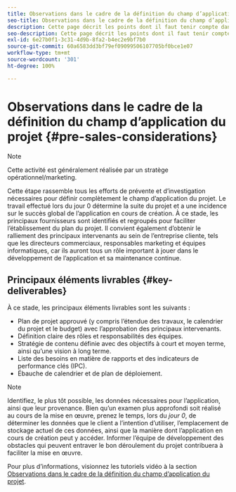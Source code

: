 ```yaml
---
title: Observations dans le cadre de la définition du champ d’application du projet
seo-title: Observations dans le cadre de la définition du champ d’application du projet
description: Cette page décrit les points dont il faut tenir compte dans le cadre de la définition du champ d’application d’un projet
seo-description: Cette page décrit les points dont il faut tenir compte dans le cadre de la définition du champ d’application d’un projet
exl-id: 6e27b0f1-3c31-4d9b-8fa2-b4ec2e9bf7b0
source-git-commit: 60a6583dd3bf79ef09099506107705bf0bce1e07
workflow-type: tm+mt
source-wordcount: '301'
ht-degree: 100%

---
```


# Observations dans le cadre de la définition du champ d’application du projet {#pre-sales-considerations}

>[!NOTE]
>Cette activité est généralement réalisée par un stratège opérationnel/marketing.

Cette étape rassemble tous les efforts de prévente et d’investigation nécessaires pour définir complètement le champ d’application du projet. Le travail effectué lors du jour 0 détermine la suite du projet et a une incidence sur le succès global de l’application en cours de création.
À ce stade, les principaux fournisseurs sont identifiés et regroupés pour faciliter l’établissement du plan du projet. Il convient également d’obtenir le ralliement des principaux intervenants au sein de l’entreprise cliente, tels que les directeurs commerciaux, responsables marketing et équipes informatiques, car ils auront tous un rôle important à jouer dans le développement de l’application et sa maintenance continue.

## Principaux éléments livrables {#key-deliverables}

À ce stade, les principaux éléments livrables sont les suivants :

* Plan de projet approuvé (y compris l’étendue des travaux, le calendrier du projet et le budget) avec l’approbation des principaux intervenants.
* Définition claire des rôles et responsabilités des équipes.
* Stratégie de contenu définie avec des objectifs à court et moyen terme, ainsi qu’une vision à long terme.
* Liste des besoins en matière de rapports et des indicateurs de performance clés (IPC).
* Ébauche de calendrier et de plan de déploiement.

>[!NOTE]
>
>Identifiez, le plus tôt possible, les données nécessaires pour l’application, ainsi que leur provenance. Bien qu’un examen plus approfondi soit réalisé au cours de la mise en œuvre, prenez le temps, lors du *jour 0*, de déterminer les données que le client a l’intention d’utiliser, l’emplacement de stockage actuel de ces données, ainsi que la manière dont l’application en cours de création peut y accéder. Informer l’équipe de développement des obstacles qui peuvent entraver le bon déroulement du projet contribuera à faciliter la mise en œuvre.

Pour plus d’informations, visionnez les tutoriels vidéo à la section [Observations dans le cadre de la définition du champ d’application du projet](https://helpx.adobe.com/fr/experience-manager/6-5/screens/using/project-considerations.html).
